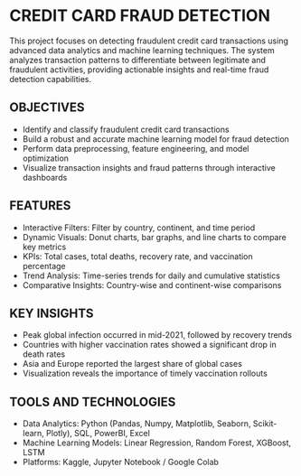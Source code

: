 # CREDIT CARD FRAUD DETECTION
This project focuses on detecting fraudulent credit card transactions using advanced data analytics and machine learning techniques. The system analyzes transaction patterns to differentiate between legitimate and fraudulent activities, providing actionable insights and real-time fraud detection capabilities.

## OBJECTIVES
- Identify and classify fraudulent credit card transactions
- Build a robust and accurate machine learning model for fraud detection
- Perform data preprocessing, feature engineering, and model optimization
- Visualize transaction insights and fraud patterns through interactive dashboards

## FEATURES

- Interactive Filters: Filter by country, continent, and time period
- Dynamic Visuals: Donut charts, bar graphs, and line charts to compare key metrics
- KPIs: Total cases, total deaths, recovery rate, and vaccination percentage
- Trend Analysis: Time-series trends for daily and cumulative statistics
- Comparative Insights: Country-wise and continent-wise comparisons

## KEY INSIGHTS

- Peak global infection occurred in mid-2021, followed by recovery trends
- Countries with higher vaccination rates showed a significant drop in death rates
- Asia and Europe reported the largest share of global cases
- Visualization reveals the importance of timely vaccination rollouts

## TOOLS AND TECHNOLOGIES
- Data Analytics: Python (Pandas, Numpy, Matplotlib, Seaborn, Scikit-learn, Plotly), SQL, PowerBI, Excel
- Machine Learning Models: Linear Regression, Random Forest, XGBoost, LSTM
- Platforms: Kaggle, Jupyter Notebook / Google Colab
